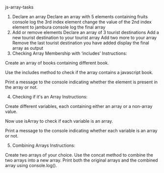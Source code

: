 js-array-tasks
1. Declare an array
Declare an array with 5 elements containing fruits
console log the 3rd index element
change the value of the 2nd index element to jambura
console log the final array
2. Add or remove elements
Declare an array of 3 tourist destinations
Add a new tourist destination to your tourist array
Add two more to your array
Remove the last tourist destination you have added
display the final array as output
3. Checking Array Membership with ‘includes’
Instructions:

Create an array of books containing different book.

Use the includes method to check if the array contains a javascript book.

Print a message to the console indicating whether the element is present in the array or not.

4. Checking if it's an Array
Instructions:

Create different variables, each containing either an array or a non-array value.

Now use isArray to check if each variable is an array.

Print a message to the console indicating whether each variable is an array or not.

5. Combining Arrays
Instructions:

Create two arrays of your choice.
Use the concat method to combine the two arrays into a new array.
Print both the original arrays and the combined array using console.log().